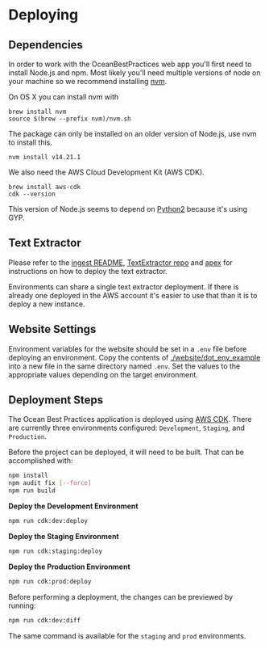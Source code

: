 # Deploying

## Dependencies

In order to work with the OceanBestPractices web app you'll first need to install Node.js and npm. Most likely you'll need multiple versions of node on your machine so we recommend installing [nvm](https://github.com/nvm-sh/nvm).

On OS X you can install nvm with
```
brew install nvm
source $(brew --prefix nvm)/nvm.sh
```

The package can only be installed on an older version of Node.js, use nvm to install this.
```
nvm install v14.21.1
```

We also need the AWS Cloud Development Kit (AWS CDK).
```
brew install aws-cdk
cdk --version
```


This version of Node.js seems to depend on [Python2](https://www.python.org/downloads/release/python-2716/) because it's using GYP.


## Text Extractor

Please refer to the [ingest README](./ingest/README.md), [TextExtractor repo](https://github.com/Element84/lambda-text-extractor) and [apex](https://apex.run/) for instructions on how to deploy the text extractor.

Environments can share a single text extractor deployment. If there is already one deployed in the AWS account it's easier to use that than it is to deploy a new instance.

## Website Settings

Environment variables for the website should be set in a `.env` file before deploying an environment. Copy the contents of [./website/dot_env_example](dot_env_example) into a new file in the same directory named `.env`. Set the values to the appropriate values depending on the target environment.

## Deployment Steps

The Ocean Best Practices application is deployed using [AWS CDK](https://docs.aws.amazon.com/cdk/latest/guide/getting_started.html). There are currently three environments configured: `Development`, `Staging`, and `Production`.

Before the project can be deployed, it will need to be built. That can be accomplished with:

```sh
npm install
npm audit fix [--force]
npm run build
```

**Deploy the Development Environment**

```sh
npm run cdk:dev:deploy
```

**Deploy the Staging Environment**

```sh
npm run cdk:staging:deploy
```

**Deploy the Production Environment**

```sh
npm run cdk:prod:deploy
```

Before performing a deployment, the changes can be previewed by running:

````sh
npm run cdk:dev:diff
````

The same command is available for the `staging` and `prod` environments.
